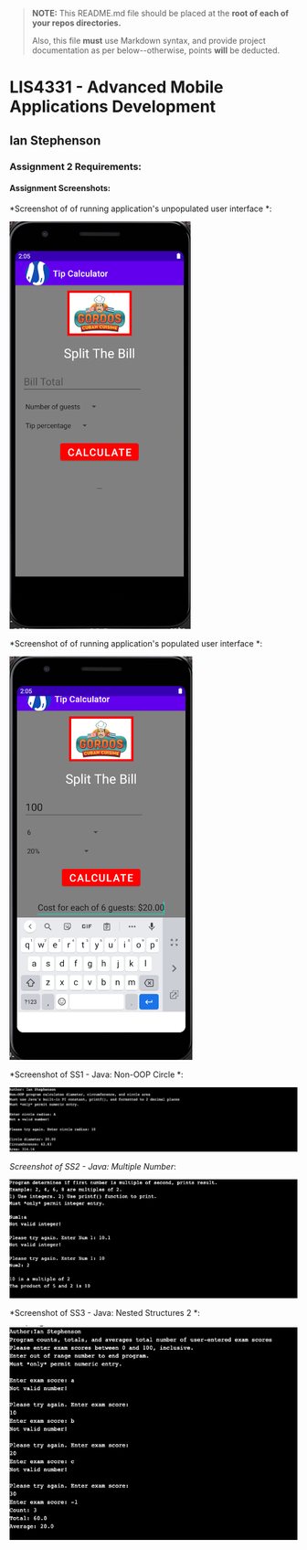 > **NOTE:** This README.md file should be placed at the **root of each of your repos directories.**
>
>Also, this file **must** use Markdown syntax, and provide project documentation as per below--otherwise, points **will** be deducted.
>

# LIS4331 - Advanced Mobile Applications Development

## Ian Stephenson

### Assignment 2 Requirements:

#### Assignment Screenshots:

*Screenshot of of running application's unpopulated user interface *:

![Unpopulated Screenshot](images/TipCalculator.png) 

*Screenshot of of running application's populated user interface *:

![Populated Screenshot](images/TipCalculator2.png)

*Screenshot of SS1 - Java: Non-OOP Circle *:

![SS1 Screenshot](images/SS1.png)

*Screenshot of SS2 - Java: Multiple Number*:

![SS2 Screenshot](images/SS2.png)

*Screenshot of SS3 - Java: Nested Structures 2 *:

![SS3 Screenshot](images/SS3.png)